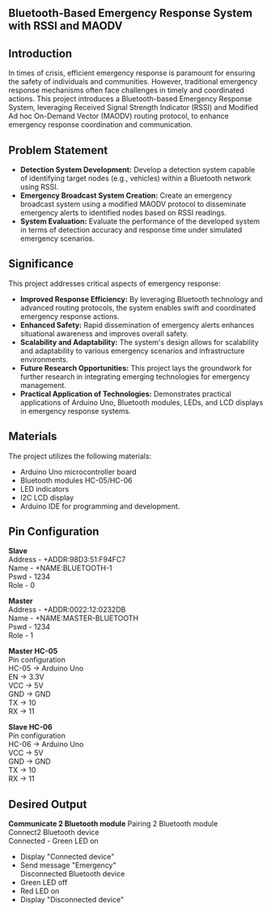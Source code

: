 ## Bluetooth-Based Emergency Response System with RSSI and MAODV

## Introduction
In times of crisis, efficient emergency response is paramount for ensuring the safety of individuals and communities. However, traditional emergency response mechanisms often face challenges in timely and coordinated actions. This project introduces a Bluetooth-based Emergency Response System, leveraging Received Signal Strength Indicator (RSSI) and Modified Ad hoc On-Demand Vector (MAODV) routing protocol, to enhance emergency response coordination and communication.

## Problem Statement
- **Detection System Development:** Develop a detection system capable of identifying target nodes (e.g., vehicles) within a Bluetooth network using RSSI.
- **Emergency Broadcast System Creation:** Create an emergency broadcast system using a modified MAODV protocol to disseminate emergency alerts to identified nodes based on RSSI readings.
- **System Evaluation:** Evaluate the performance of the developed system in terms of detection accuracy and response time under simulated emergency scenarios.

## Significance
This project addresses critical aspects of emergency response:

- **Improved Response Efficiency:** By leveraging Bluetooth technology and advanced routing protocols, the system enables swift and coordinated emergency response actions.
- **Enhanced Safety:** Rapid dissemination of emergency alerts enhances situational awareness and improves overall safety.
- **Scalability and Adaptability:** The system's design allows for scalability and adaptability to various emergency scenarios and infrastructure environments.
- **Future Research Opportunities:** This project lays the groundwork for further research in integrating emerging technologies for emergency management.
- **Practical Application of Technologies:** Demonstrates practical applications of Arduino Uno, Bluetooth modules, LEDs, and LCD displays in emergency response systems.

## Materials
The project utilizes the following materials:

- Arduino Uno microcontroller board
- Bluetooth modules HC-05/HC-06
- LED indicators
- I2C LCD display
- Arduino IDE for programming and development.

## Pin Configuration
**Slave**  
Address - +ADDR:98D3:51:F94FC7  
Name - +NAME:BLUETOOTH-1  
Pswd - 1234  
Role - 0 

**Master**  
Address - +ADDR:0022:12:0232DB  
Name - +NAME:MASTER-BLUETOOTH  
Pswd - 1234  
Role - 1

**Master HC-05**  
Pin configuration  
HC-05 -> Arduino Uno  
EN -> 3.3V  
VCC -> 5V  
GND -> GND  
TX -> 10  
RX -> 11 

**Slave HC-06**  
Pin configuration  
HC-06 -> Arduino Uno  
VCC -> 5V  
GND -> GND  
TX -> 10  
RX -> 11  

## Desired Output 
**Communicate 2 Bluetooth module**
Pairing 2 Bluetooth module  
Connect2 Bluetooth device  
Connected - Green LED on  
- Display "Connected device"  
- Send message "Emergency"  
Disconnected Bluetooth device  
- Green LED off  
- Red LED on  
- Display "Disconnected device"  
